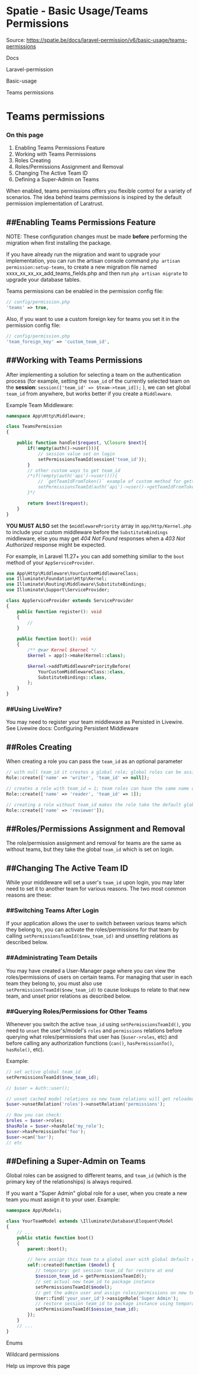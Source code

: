 # Spatie - Basic Usage/Teams Permissions

Source: https://spatie.be/docs/laravel-permission/v6/basic-usage/teams-permissions

Docs

Laravel-permission

Basic-usage

Teams permissions

Teams permissions
=================

### On this page

1. Enabling Teams Permissions Feature
2. Working with Teams Permissions
3. Roles Creating
4. Roles/Permissions Assignment and Removal
5. Changing The Active Team ID
6. Defining a Super-Admin on Teams

When enabled, teams permissions offers you flexible control for a variety of scenarios. The idea behind teams permissions is inspired by the default permission implementation of Laratrust.

##Enabling Teams Permissions Feature
------------------------------------

NOTE: These configuration changes must be made **before** performing the migration when first installing the package.

If you have already run the migration and want to upgrade your implementation, you can run the artisan console command `php artisan permission:setup-teams`, to create a new migration file named xxxx\_xx\_xx\_xx\_add\_teams\_fields.php and then run `php artisan migrate` to upgrade your database tables.

Teams permissions can be enabled in the permission config file:

```php
// config/permission.php
'teams' => true,

```
Also, if you want to use a custom foreign key for teams you set it in the permission config file:

```php
// config/permission.php
'team_foreign_key' => 'custom_team_id',

```
##Working with Teams Permissions
--------------------------------

After implementing a solution for selecting a team on the authentication process
(for example, setting the `team_id` of the currently selected team on the **session**: `session(['team_id' => $team->team_id]);` ),
we can set global `team_id` from anywhere, but works better if you create a `Middleware`.

Example Team Middleware:

```php
namespace App\Http\Middleware;

class TeamsPermission
{

    public function handle($request, \Closure $next){
        if(!empty(auth()->user())){
            // session value set on login
            setPermissionsTeamId(session('team_id'));
        }
        // other custom ways to get team_id
        /*if(!empty(auth('api')->user())){
            // `getTeamIdFromToken()` example of custom method for getting the set team_id
            setPermissionsTeamId(auth('api')->user()->getTeamIdFromToken());
        }*/

        return $next($request);
    }
}

```
**YOU MUST ALSO** set the `$middlewarePriority` array in `app/Http/Kernel.php` to include your custom middleware before the `SubstituteBindings` middleware, else you may get *404 Not Found* responses when a *403 Not Authorized* response might be expected.

For example, in Laravel 11.27+ you can add something similiar to the `boot` method of your `AppServiceProvider`.

```php
use App\Http\Middleware\YourCustomMiddlewareClass;
use Illuminate\Foundation\Http\Kernel;
use Illuminate\Routing\Middleware\SubstituteBindings;
use Illuminate\Support\ServiceProvider;

class AppServiceProvider extends ServiceProvider
{
    public function register(): void
    {
        //
    }

    public function boot(): void
    {
        /** @var Kernel $kernel */
        $kernel = app()->make(Kernel::class);

        $kernel->addToMiddlewarePriorityBefore(
            YourCustomMiddlewareClass::class,
            SubstituteBindings::class,
        );
    }
}

```
### ##Using LiveWire?

You may need to register your team middleware as Persisted in Livewire. See Livewire docs: Configuring Persistent Middleware

##Roles Creating
----------------

When creating a role you can pass the `team_id` as an optional parameter

```php
// with null team_id it creates a global role; global roles can be assigned to any team and they are unique
Role::create(['name' => 'writer', 'team_id' => null]);

// creates a role with team_id = 1; team roles can have the same name on different teams
Role::create(['name' => 'reader', 'team_id' => 1]);

// creating a role without team_id makes the role take the default global team_id
Role::create(['name' => 'reviewer']);

```
##Roles/Permissions Assignment and Removal
------------------------------------------

The role/permission assignment and removal for teams are the same as without teams, but they take the global `team_id` which is set on login.

##Changing The Active Team ID
-----------------------------

While your middleware will set a user's `team_id` upon login, you may later need to set it to another team for various reasons. The two most common reasons are these:

### ##Switching Teams After Login

If your application allows the user to switch between various teams which they belong to, you can activate the roles/permissions for that team by calling `setPermissionsTeamId($new_team_id)` and unsetting relations as described below.

### ##Administrating Team Details

You may have created a User-Manager page where you can view the roles/permissions of users on certain teams. For managing that user in each team they belong to, you must also use `setPermissionsTeamId($new_team_id)` to cause lookups to relate to that new team, and unset prior relations as described below.

### ##Querying Roles/Permissions for Other Teams

Whenever you switch the active `team_id` using `setPermissionsTeamId()`, you need to `unset` the user's/model's `roles` and `permissions` relations before querying what roles/permissions that user has (`$user->roles`, etc) and before calling any authorization functions (`can()`, `hasPermissionTo()`, `hasRole()`, etc).

Example:

```php
// set active global team_id
setPermissionsTeamId($new_team_id);

// $user = Auth::user();

// unset cached model relations so new team relations will get reloaded
$user->unsetRelation('roles')->unsetRelation('permissions');

// Now you can check:
$roles = $user->roles;
$hasRole = $user->hasRole('my_role');
$user->hasPermissionTo('foo');
$user->can('bar');
// etc

```
##Defining a Super-Admin on Teams
---------------------------------

Global roles can be assigned to different teams, and `team_id` (which is the primary key of the relationships) is always required.

If you want a "Super Admin" global role for a user, when you create a new team you must assign it to your user. Example:

```php
namespace App\Models;

class YourTeamModel extends \Illuminate\Database\Eloquent\Model
{
    // ...
    public static function boot()
    {
        parent::boot();

        // here assign this team to a global user with global default role
        self::created(function ($model) {
           // temporary: get session team_id for restore at end
           $session_team_id = getPermissionsTeamId();
           // set actual new team_id to package instance
           setPermissionsTeamId($model);
           // get the admin user and assign roles/permissions on new team model
           User::find('your_user_id')->assignRole('Super Admin');
           // restore session team_id to package instance using temporary value stored above
           setPermissionsTeamId($session_team_id);
        });
    }
    // ...
}

```
Enums

Wildcard permissions

Help us improve this page